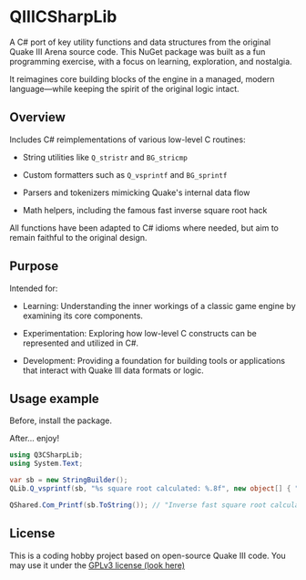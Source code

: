 ﻿# QIIICSharpLib
A C# port of key utility functions and data structures from the original Quake III Arena source code.
This NuGet package was built as a fun programming exercise, with a focus on learning, exploration, and nostalgia.

It reimagines core building blocks of the engine in a managed, modern language—while keeping the spirit of the original logic intact.

## Overview
Includes C# reimplementations of various low-level C routines:

- String utilities like `Q_stristr` and `BG_stricmp`

- Custom formatters such as `Q_vsprintf` and `BG_sprintf`

- Parsers and tokenizers mimicking Quake's internal data flow

- Math helpers, including the famous fast inverse square root hack

All functions have been adapted to C# idioms where needed, but aim to remain faithful to the original design.

## Purpose
Intended for:

- Learning: Understanding the inner workings of a classic game engine by examining its core components.

- Experimentation: Exploring how low-level C constructs can be represented and utilized in C#.

- Development: Providing a foundation for building tools or applications that interact with Quake III data formats or logic.

## Usage example
Before, install the package.

After... enjoy!
```cs
using Q3CSharpLib;
using System.Text;

var sb = new StringBuilder();
QLib.Q_vsprintf(sb, "%s square root calculated: %.8f", new object[] { "Inverse fast", QMath.Q_rsqrt(42) });

QShared.Com_Printf(sb.ToString()); // "Inverse fast square root calculated: 0.15403557"
```

## License
This is a coding hobby project based on open-source Quake III code.
You may use it under the [GPLv3 license (look here)](LICENSE)
